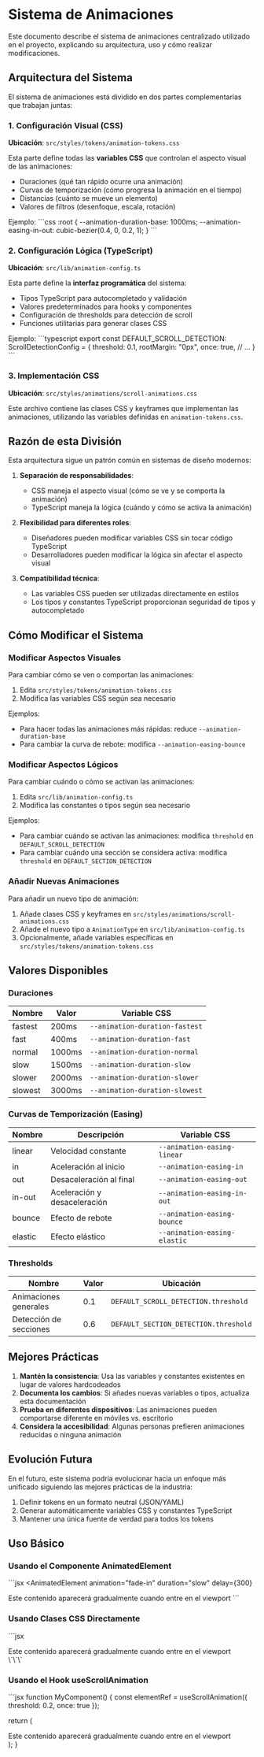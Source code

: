 # Sistema de Animaciones

Este documento describe el sistema de animaciones centralizado utilizado en el proyecto, explicando su arquitectura, uso y cómo realizar modificaciones.

## Arquitectura del Sistema

El sistema de animaciones está dividido en dos partes complementarias que trabajan juntas:

### 1. Configuración Visual (CSS)

**Ubicación**: `src/styles/tokens/animation-tokens.css`

Esta parte define todas las **variables CSS** que controlan el aspecto visual de las animaciones:

- Duraciones (qué tan rápido ocurre una animación)
- Curvas de temporización (cómo progresa la animación en el tiempo)
- Distancias (cuánto se mueve un elemento)
- Valores de filtros (desenfoque, escala, rotación)

Ejemplo:
\`\`\`css
:root {
  --animation-duration-base: 1000ms;
  --animation-easing-in-out: cubic-bezier(0.4, 0, 0.2, 1);
}
\`\`\`

### 2. Configuración Lógica (TypeScript)

**Ubicación**: `src/lib/animation-config.ts`

Esta parte define la **interfaz programática** del sistema:

- Tipos TypeScript para autocompletado y validación
- Valores predeterminados para hooks y componentes
- Configuración de thresholds para detección de scroll
- Funciones utilitarias para generar clases CSS

Ejemplo:
\`\`\`typescript
export const DEFAULT_SCROLL_DETECTION: ScrollDetectionConfig = {
  threshold: 0.1,
  rootMargin: "0px",
  once: true,
  // ...
}
\`\`\`

### 3. Implementación CSS

**Ubicación**: `src/styles/animations/scroll-animations.css`

Este archivo contiene las clases CSS y keyframes que implementan las animaciones, utilizando las variables definidas en `animation-tokens.css`.

## Razón de esta División

Esta arquitectura sigue un patrón común en sistemas de diseño modernos:

1. **Separación de responsabilidades**:
   - CSS maneja el aspecto visual (cómo se ve y se comporta la animación)
   - TypeScript maneja la lógica (cuándo y cómo se activa la animación)

2. **Flexibilidad para diferentes roles**:
   - Diseñadores pueden modificar variables CSS sin tocar código TypeScript
   - Desarrolladores pueden modificar la lógica sin afectar el aspecto visual

3. **Compatibilidad técnica**:
   - Las variables CSS pueden ser utilizadas directamente en estilos
   - Los tipos y constantes TypeScript proporcionan seguridad de tipos y autocompletado

## Cómo Modificar el Sistema

### Modificar Aspectos Visuales

Para cambiar cómo se ven o comportan las animaciones:

1. Edita `src/styles/tokens/animation-tokens.css`
2. Modifica las variables CSS según sea necesario

Ejemplos:
- Para hacer todas las animaciones más rápidas: reduce `--animation-duration-base`
- Para cambiar la curva de rebote: modifica `--animation-easing-bounce`

### Modificar Aspectos Lógicos

Para cambiar cuándo o cómo se activan las animaciones:

1. Edita `src/lib/animation-config.ts`
2. Modifica las constantes o tipos según sea necesario

Ejemplos:
- Para cambiar cuándo se activan las animaciones: modifica `threshold` en `DEFAULT_SCROLL_DETECTION`
- Para cambiar cuándo una sección se considera activa: modifica `threshold` en `DEFAULT_SECTION_DETECTION`

### Añadir Nuevas Animaciones

Para añadir un nuevo tipo de animación:

1. Añade clases CSS y keyframes en `src/styles/animations/scroll-animations.css`
2. Añade el nuevo tipo a `AnimationType` en `src/lib/animation-config.ts`
3. Opcionalmente, añade variables específicas en `src/styles/tokens/animation-tokens.css`

## Valores Disponibles

### Duraciones

| Nombre | Valor | Variable CSS |
|--------|-------|--------------|
| fastest | 200ms | `--animation-duration-fastest` |
| fast | 400ms | `--animation-duration-fast` |
| normal | 1000ms | `--animation-duration-normal` |
| slow | 1500ms | `--animation-duration-slow` |
| slower | 2000ms | `--animation-duration-slower` |
| slowest | 3000ms | `--animation-duration-slowest` |

### Curvas de Temporización (Easing)

| Nombre | Descripción | Variable CSS |
|--------|-------------|--------------|
| linear | Velocidad constante | `--animation-easing-linear` |
| in | Aceleración al inicio | `--animation-easing-in` |
| out | Desaceleración al final | `--animation-easing-out` |
| in-out | Aceleración y desaceleración | `--animation-easing-in-out` |
| bounce | Efecto de rebote | `--animation-easing-bounce` |
| elastic | Efecto elástico | `--animation-easing-elastic` |

### Thresholds

| Nombre | Valor | Ubicación |
|--------|-------|-----------|
| Animaciones generales | 0.1 | `DEFAULT_SCROLL_DETECTION.threshold` |
| Detección de secciones | 0.6 | `DEFAULT_SECTION_DETECTION.threshold` |

## Mejores Prácticas

1. **Mantén la consistencia**: Usa las variables y constantes existentes en lugar de valores hardcodeados
2. **Documenta los cambios**: Si añades nuevas variables o tipos, actualiza esta documentación
3. **Prueba en diferentes dispositivos**: Las animaciones pueden comportarse diferente en móviles vs. escritorio
4. **Considera la accesibilidad**: Algunas personas prefieren animaciones reducidas o ninguna animación

## Evolución Futura

En el futuro, este sistema podría evolucionar hacia un enfoque más unificado siguiendo las mejores prácticas de la industria:

1. Definir tokens en un formato neutral (JSON/YAML)
2. Generar automáticamente variables CSS y constantes TypeScript
3. Mantener una única fuente de verdad para todos los tokens

## Uso Básico

### Usando el Componente AnimatedElement

\`\`\`jsx
<AnimatedElement 
  animation="fade-in" 
  duration="slow" 
  delay={300}
>
  Este contenido aparecerá gradualmente cuando entre en el viewport
</AnimatedElement>
\`\`\`

### Usando Clases CSS Directamente

\`\`\`jsx
<div className="animate-on-scroll fade-in duration-slow delay-300">
  Este contenido aparecerá gradualmente cuando entre en el viewport
</div>
\`\`\`

### Usando el Hook useScrollAnimation

\`\`\`jsx
function MyComponent() {
  const elementRef = useScrollAnimation({
    threshold: 0.2,
    once: true
  });
  
  return (
    <div ref={elementRef} className="animate-on-scroll fade-in">
      Este contenido aparecerá gradualmente cuando entre en el viewport
    </div>
  );
}
